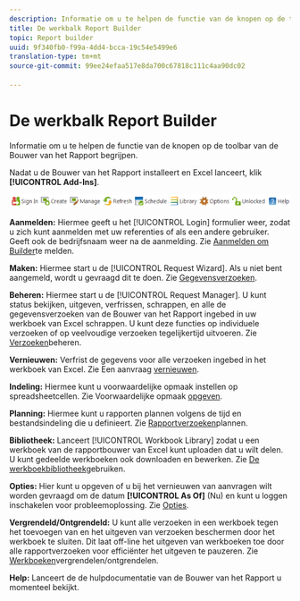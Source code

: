 ```yaml
---
description: Informatie om u te helpen de functie van de knopen op de toolbar van de Bouwer van het Rapport begrijpen.
title: De werkbalk Report Builder
topic: Report builder
uuid: 9f340fb0-f99a-4dd4-bcca-19c54e5499e6
translation-type: tm+mt
source-git-commit: 99ee24efaa517e8da700c67818c111c4aa90dc02

---
```



# De werkbalk Report Builder

Informatie om u te helpen de functie van de knopen op de toolbar van de Bouwer van het Rapport begrijpen.

Nadat u de Bouwer van het Rapport installeert en Excel lanceert, klik **[!UICONTROL Add-Ins]**.

![](assets/report_builder_toolbar.png)

**Aanmelden:** Hiermee geeft u het [!UICONTROL Login] formulier weer, zodat u zich kunt aanmelden met uw referenties of als een andere gebruiker. Geeft ook de bedrijfsnaam weer na de aanmelding. Zie [Aanmelden om Builder](/help/analyze/report-builder/setup/t-loggin-in-to-reportbuilder.md)te melden.

**Maken:** Hiermee start u de [!UICONTROL Request Wizard]. Als u niet bent aangemeld, wordt u gevraagd dit te doen. Zie [Gegevensverzoeken](/help/analyze/report-builder/data-requests/data-requests.md).

**Beheren:** Hiermee start u de [!UICONTROL Request Manager]. U kunt status bekijken, uitgeven, verfrissen, schrappen, en alle de gegevensverzoeken van de Bouwer van het Rapport ingebed in uw werkboek van Excel schrappen. U kunt deze functies op individuele verzoeken of op veelvoudige verzoeken tegelijkertijd uitvoeren. Zie [Verzoeken](/help/analyze/report-builder/manage-requests/r-arb-manage-requests.md)beheren.

**Vernieuwen:** Verfrist de gegevens voor alle verzoeken ingebed in het werkboek van Excel. Zie Een aanvraag [vernieuwen](/help/analyze/report-builder/manage-requests/t-refresh-a-request.md).

**Indeling:** Hiermee kunt u voorwaardelijke opmaak instellen op spreadsheetcellen. Zie Voorwaardelijke opmaak [opgeven](/help/analyze/report-builder/manage-requests/specify-conditional-formatting.md).

**Planning:** Hiermee kunt u rapporten plannen volgens de tijd en bestandsindeling die u definieert. Zie [Rapportverzoeken](/help/analyze/report-builder/schedule-report-requests.md)plannen.

**Bibliotheek:** Lanceert [!UICONTROL Workbook Library] zodat u een werkboek van de rapportbouwer van Excel kunt uploaden dat u wilt delen. U kunt gedeelde werkboeken ook downloaden en bewerken. Zie [De werkboekbibliotheek](/help/analyze/report-builder/workbook-library/t-upload-a-workbook.md)gebruiken.

**Opties:** Hier kunt u opgeven of u bij het vernieuwen van aanvragen wilt worden gevraagd om de datum **[!UICONTROL As Of]** (Nu) en kunt u loggen inschakelen voor probleemoplossing. Zie [Opties](/help/analyze/report-builder/options.md).

**Vergrendeld/Ontgrendeld:** U kunt alle verzoeken in een werkboek tegen het toevoegen van en het uitgeven van verzoeken beschermen door het werkboek te sluiten. Dit laat off-line het uitgeven van werkboeken toe door alle rapportverzoeken voor efficiënter het uitgeven te pauzeren. Zie [Werkboeken](/help/analyze/report-builder/workbook-library/protect-wb.md)vergrendelen/ontgrendelen.

**Help:** Lanceert de de hulpdocumentatie van de Bouwer van het Rapport u momenteel bekijkt.
